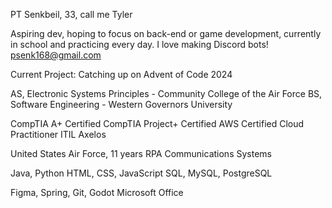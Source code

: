 PT Senkbeil, 33, call me Tyler

Aspiring dev, hoping to focus on back-end or game development, currently in school and practicing every day.
I love making Discord bots!
psenk168@gmail.com

Current Project: Catching up on Advent of Code 2024

AS, Electronic Systems Principles - Community College of the Air Force
BS, Software Engineering - Western Governors University

CompTIA A+ Certified
CompTIA Project+ Certified
AWS Certified Cloud Practitioner
ITIL Axelos

United States Air Force, 11 years
RPA Communications Systems

Java, Python
HTML, CSS, JavaScript
SQL, MySQL, PostgreSQL

Figma, Spring, Git, Godot
Microsoft Office

